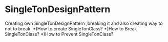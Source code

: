 # SingleTonDesignPattern
Creating own SingleTonDesignPattern ,breaking it and also creating way to not to break. 
*)How to create SingleTonClass? 
*)How to Break SingleTonClass? 
*)How to Prevent SingleTonClass?
